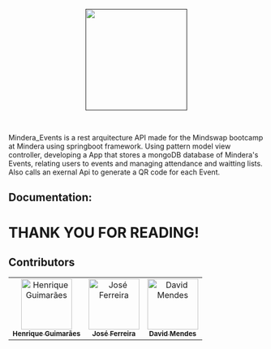 <p align="center">
  <a href=" ">
    <img src="https://i.imgur.com/dmbGSMJ.png" height="200px">
  </a>
</p>
&nbsp;

Mindera_Events is a rest arquitecture API made for the Mindswap bootcamp at Mindera using springboot framework.
Using pattern model view controller, developing a App that stores a mongoDB database of Mindera's Events,
relating users to events and managing attendance and waitting lists.
Also calls an exernal Api to generate a QR code for each Event.


  
## Documentation:


<h1>THANK YOU FOR READING!</h1>

## Contributors 

<table>
  <tr>
  <td align="center"><a href="https://github.com/HenriqueGuim"><img src="https://avatars.githubusercontent.com/u/108727486?v=4" width="100px;" alt="Henrique Guimarães"/><br /><sub><b>Henrique Guimarães</b></sub></a><br /></td>
  <td align="center"><a href="https://github.com/JoseFerreira1995"><img src="https://avatars.githubusercontent.com/u/108727573?v=4" width="100px;" alt="José Ferreira"/><br /><sub><b>José Ferreira</b></sub></a><br /></td>
  <td align="center"><a href="https://github.com/Iamcogita"><img src="https://avatars.githubusercontent.com/u/99983918?v=4" width="100px;" alt="David Mendes"/><br /><sub><b>David Mendes</b></sub></a><br /></td>
  </tr>
  
</table>
